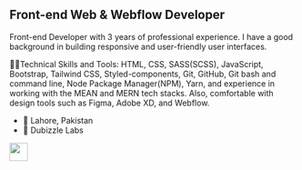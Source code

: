 Front-end Web & Webflow Developer
-----------------------

Front-end Developer with 3 years of professional experience. I have a good background in building responsive and user-friendly user interfaces. 

👨‍💻Technical Skills and Tools: HTML, CSS, SASS(SCSS), JavaScript, Bootstrap, Tailwind CSS, Styled-components, Git, GitHub, Git bash and command line, Node Package Manager(NPM), Yarn, and experience in working with the MEAN and MERN tech stacks. Also, comfortable with design tools such as Figma, Adobe XD, and Webflow.

*   📍   Lahore, Pakistan
*   🏢  Dubizzle Labs
                    
<p align="left"><a href="https://www.linkedin.com/in/zuhranahmed" target="_blank" rel="noreferrer"><img src="https://raw.githubusercontent.com/danielcranney/readme-generator/main/public/icons/socials/linkedin.svg" width="32" height="32" /></a></p>
